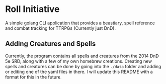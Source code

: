 # Roll Initiative

A simple golang CLI application that provides a beastiary, spell reference and combat tracking for TTRPGs (Currently just DnD).

## Adding Creatures and Spells
Currently, the program contains all spells and creatures from the 2014 DnD 5e SRD, along with a few of my own homebrew creations.
Creating new spells and creatures can be done by going into the `./data` folder and adding or editing one of the yaml files in there. I will update this README with a format for this in the future.
